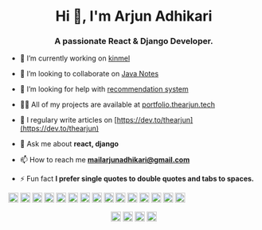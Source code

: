 <h1 align="center">Hi 👋, I'm Arjun Adhikari</h1>
<h3 align="center">A passionate React & Django Developer.</h3>


- 🔭 I’m currently working on [kinmel](https://github.com/thearjun/kinmel)

- 👯 I’m looking to collaborate on [Java Notes](https://github.com/theArjun/Java_Notes_With_Codes )

- 🤔 I’m looking for help with [recommendation system](https://github.com/thearjun/machine-learning)

- 👨‍💻 All of my projects are available at [portfolio.thearjun.tech](portfolio.thearjun.tech)

- 📝 I regulary write articles on [https://dev.to/thearjun](https://dev.to/thearjun)

- 💬 Ask me about **react, django**

- 📫 How to reach me **mailarjunadhikari@gmail.com**

- ⚡ Fun fact **I prefer single quotes to double quotes and tabs to spaces.**

<p align="left"><img src="https://konpa.github.io/devicon/devicon.git/icons/react/react-original-wordmark.svg" alt="react" width="20" height="20"/> <img src="https://konpa.github.io/devicon/devicon.git/icons/amazonwebservices/amazonwebservices-original-wordmark.svg" alt="amazonwebservices" width="20" height="20"/> <img src="https://konpa.github.io/devicon/devicon.git/icons/bootstrap/bootstrap-plain.svg" alt="bootstrap" width="20" height="20"/> <img src="https://konpa.github.io/devicon/devicon.git/icons/c/c-original.svg" alt="c" width="20" height="20"/> <img src="https://konpa.github.io/devicon/devicon.git/icons/cplusplus/cplusplus-original.svg" alt="cplusplus" width="20" height="20"/> <img src="https://konpa.github.io/devicon/devicon.git/icons/css3/css3-original-wordmark.svg" alt="css3" width="20" height="20"/> <img src="https://konpa.github.io/devicon/devicon.git/icons/django/django-original.svg" alt="django" width="20" height="20"/> <img src="https://konpa.github.io/devicon/devicon.git/icons/docker/docker-original-wordmark.svg" alt="docker" width="20" height="20"/> <img src="https://konpa.github.io/devicon/devicon.git/icons/html5/html5-original-wordmark.svg" alt="html5" width="20" height="20"/> <img src="https://konpa.github.io/devicon/devicon.git/icons/java/java-original-wordmark.svg" alt="java" width="20" height="20"/> <img src="https://konpa.github.io/devicon/devicon.git/icons/javascript/javascript-original.svg" alt="javascript" width="20" height="20"/> <img src="https://konpa.github.io/devicon/devicon.git/icons/typescript/typescript-original.svg" alt="typescript" width="20" height="20"/> <img src="https://konpa.github.io/devicon/devicon.git/icons/mysql/mysql-original-wordmark.svg" alt="mysql" width="20" height="20"/> <img src="https://konpa.github.io/devicon/devicon.git/icons/postgresql/postgresql-original-wordmark.svg" alt="postgresql" width="20" height="20"/> <img src="https://konpa.github.io/devicon/devicon.git/icons/python/python-original-wordmark.svg" alt="python" width="20" height="20"/></p><p align="center">
<a href="https://dev.to/thearjun" target="blank"><img align="center" src="https://cdn.jsdelivr.net/npm/simple-icons@3.0.1/icons/dev-dot-to.svg" alt="thearjun" height="20" width="20" /></a>
<a href="https://twitter.com/iarjunadhikari" target="blank"><img align="center" src="https://cdn.jsdelivr.net/npm/simple-icons@3.0.1/icons/twitter.svg" alt="iarjunadhikari" height="20" width="20" /></a>
<a href="https://linkedin.com/in/thearjun" target="blank"><img align="center" src="https://cdn.jsdelivr.net/npm/simple-icons@3.0.1/icons/linkedin.svg" alt="thearjun" height="20" width="20" /></a>
<a href="https://fb.com/thearjun.io" target="blank"><img align="center" src="https://cdn.jsdelivr.net/npm/simple-icons@3.0.1/icons/facebook.svg" alt="thearjun.io" height="20" width="20" /></a>
</p>
